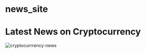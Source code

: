 # news_site
# Latest News on Cryptocurrency 
![cryptocurrrency-news](https://user-images.githubusercontent.com/42941554/111035251-8854d880-843f-11eb-82a8-1e187af0a219.png)
